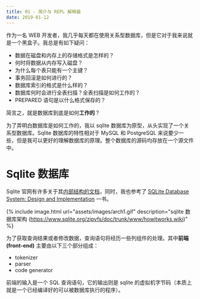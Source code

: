 ```yaml
---
title: 01 - 简介与 REPL 解释器
date: 2019-01-12
---
```


作为一名 WEB 开发者，我几乎每天都在使用关系型数据库，但是它对于我来说就是一个黑盒子。我总是有如下疑问：

- 数据在磁盘和内存上的存储格式是怎样的？
- 何时将数据从内存写入磁盘？
- 为什么每个表只能有一个主键？
- 事务回滚是如何进行的？
- 数据库索引的格式是什么样的？
- 数据库何时会进行全表扫描？全表扫描是如何工作的？
- PREPARED 语句是以什么格式保存的？

简言之，就是数据库到底是如何**工作的**？

为了弄明白数据库是如何工作的，我以 sqlite 数据库为原型，从头实现了一个关系型数据库。Sqlite 数据库的特性相对于 MySQL 和 PostgreSQL 来说要少一些，但是我可以更好的理解数据库的原理。整个数据库的源码均存放在一个源文件中。

# Sqlite 数据库

Sqlite 官网有许多关于其[内部结构的文档](https://www.sqlite.org/arch.html)，同时，我也参考了 [SQLite Database System: Design and Implementation](https://books.google.com/books/about/SQLite_Database_System_Design_and_Implem.html?id=OEJ1CQAAQBAJ) 一书。

{% include image.html url="assets/images/arch1.gif" description="sqlite 数据库架构 (https://www.sqlite.org/zipvfs/doc/trunk/www/howitworks.wiki)" %}

为了获取查询结果或者修改数据，查询语句将经历一些列组件的处理。其中**前端 (front-end)** 主要由以下三个部分组成：

- tokenizer
- parser
- code generator

前端的输入是一个 SQL 查询语句，它的输出则是 sqlite 的虚拟机字节码（本质上就是一个已经编译好的可以被数据库执行的程序）。
